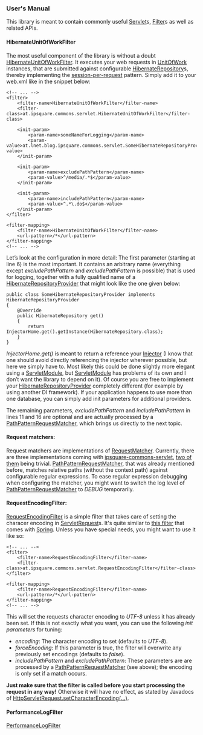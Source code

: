 ### User's Manual

This library is meant to contain commonly useful [Servlet][]s, [Filter][]s as well as related APIs.

#### HibernateUnitOfWorkFilter
The most useful component of the library is without a doubt [HibernateUnitOfWorkFilter][].
It executes your web requests in [UnitOfWork][] instances, that are submitted against configurable [HibernateRepository][]s,
thereby implementing the [session-per-request](http://docs.jboss.org/hibernate/orm/4.1/devguide/en-US/html/ch02.html#session-per-request) pattern.
Simply add it to your web.xml like in the snippet below:

    <!-- ... -->
    <filter>
        <filter-name>HibernateUnitOfWorkFilter</filter-name>
        <filter-class>at.ipsquare.commons.servlet.HibernateUnitOfWorkFilter</filter-class>
        
        <init-param>
            <param-name>someNameForLogging</param-name>
            <param-value>at.lnet.blog.ipsquare.commons.servlet.SomeHibernateRepositoryProvider</param-value>
        </init-param>
        
        <init-param>
            <param-name>excludePathPattern</param-name>
            <param-value>^/media/.*$</param-value>
        </init-param>
        
        <init-param>
            <param-name>includePathPattern</param-name>
            <param-value>^.*\.do$</param-value>
        </init-param>
    </filter>

    <filter-mapping>
        <filter-name>HibernateUnitOfWorkFilter</filter-name>
        <url-pattern>/*</url-pattern>
    </filter-mapping>
    <!-- ... -->

Let’s look at the configuration in more detail: 
The first parameter (starting at line 6) is the most important. It contains an arbitrary name (everything except *excludePathPattern* and *excludePathPattern* is possible)
that is used for logging, together with a fully qualified name of a [HibernateRepositoryProvider][] that might look like the one given below:

    public class SomeHibernateRepositoryProvider implements HibernateRepositoryProvider
    {
        @Override
        public HibernateRepository get()
        {
            return InjectorHome.get().getInstance(HibernateRepository.class);
        }
    }

*InjectorHome.get()* is meant to return a reference your [Injector][] (I know that one should avoid directly referencing the injector wherever possible, 
but here we simply have to. Most likely this could be done slightly more elegant using a [ServletModule][], but [ServletModule][] has problems of its own 
and I don’t want the library to depend on it). Of course you are free to implement your [HibernateRepositoryProvider][] completely different (for example by using another DI framework). 
If your application happens to use more than one database, you can simply add init parameters for additional providers.

The remaining parameters, *excludePathPattern* and *includePathPattern* 
in lines 11 and 16 are optional and are actually processed by a [PathPatternRequestMatcher][], which brings us directly to the next topic.

#### Request matchers:
Request matchers are implementations of [RequestMatcher][]. Currently, there are three implementations coming with [ipsquare-commons-servlet][], 
[two of them](http://ipsquarecommons.sourceforge.net/ipsquare-commons-servlet/apidocs/at/ipsquare/commons/servlet/TrivialRequestMatcher.html) being trivial. 
[PathPatternRequestMatcher][], that was already mentioned before, matches relative paths (without the context path) 
against configurable regular expressions. To ease regular expression debugging when configuring the matcher, 
you might want to switch the log level of [PathPatternRequestMatcher][] to *DEBUG* temporarily.

#### RequestEncodingFilter:
[RequestEncodingFilter][] is a simple filter that takes care of setting the characer encoding in [ServletRequest][]s. It's quite similar to 
[this filter](http://static.springsource.org/spring/docs/2.5.x/api/org/springframework/web/filter/CharacterEncodingFilter.html) that comes with [Spring][].
Unless you have special needs, you might want to use it like so:

    <!-- ... -->
    <filter>
        <filter-name>RequestEncodingFilter</filter-name>
        <filter-class>at.ipsquare.commons.servlet.RequestEncodingFilter</filter-class>
    </filter>

    <filter-mapping>
        <filter-name>RequestEncodingFilter</filter-name>
        <url-pattern>/*</url-pattern>
    </filter-mapping>
    <!-- ... -->

This will set the requests character encoding to *UTF-8* unless it has already been set. If this is not exactly what you want, you can use
the following *init parameters* for tuning:

+ *encoding*: The character encoding to set (defaults to *UTF-8*).
+ *forceEncoding*: If this parameter is true, the filter will overwrite any previously set encodings (defaults to *false*).
+ *includePathPattern* and *excludePathPattern*: These parameters are are processed by a [PathPatternRequestMatcher][] (see above); the encoding is only set if a match occurs.

**Just make sure that the filter is called before you start processing the request in any way!** Otherwise it will have no effect, as stated by
Javadocs of [HttpServletRequest.setCharacterEncoding(...)](http://docs.oracle.com/javaee/6/api/javax/servlet/ServletRequest.html#getCharacterEncoding%28%29).

#### PerformanceLogFilter
[PerformanceLogFilter][]

[PerformanceLogger]: http://ipsquarecommons.sourceforge.net/ipsquare-commons-core/apidocs/at/ipsquare/commons/core/util/PerformanceLogger.html 
[SLF4J]: http://www.slf4j.org/
[LOGBack]: http://logback.qos.ch/
[Javadocs]: http://ipsquarecommons.sourceforge.net/ipsquare-commons-core/apidocs/at/ipsquare/commons/core/util/PerformanceLogger.html
[UnitOfWork]: http://ipsquarecommons.sourceforge.net/ipsquare-commons-core/apidocs/at/ipsquare/commons/core/interfaces/UnitOfWork.html
[UnitOfWorkExecutor]: http://ipsquarecommons.sourceforge.net/ipsquare-commons-core/apidocs/at/ipsquare/commons/core/interfaces/UnitOfWorkExecutor.html
[AbstractUnitOfWork]: http://ipsquarecommons.sourceforge.net/ipsquare-commons-core/apidocs/at/ipsquare/commons/core/interfaces/AbstractUnitOfWork.html
[StackTrace]: http://ipsquarecommons.sourceforge.net/ipsquare-commons-core/apidocs/at/ipsquare/commons/core/util/StackTrace.html
[HasId]: http://ipsquarecommons.sourceforge.net/ipsquare-commons-core/apidocs/at/ipsquare/commons/core/interfaces/HasId.html
[StringGenerator]: http://ipsquarecommons.sourceforge.net/ipsquare-commons-core/apidocs/at/ipsquare/commons/core/interfaces/StringGenerator.html
[LocalResources]: http://ipsquarecommons.sourceforge.net/ipsquare-commons-core/apidocs/at/ipsquare/commons/core/util/LocalResources.html
[DefaultHibernateRepository]: http://ipsquarecommons.sourceforge.net/ipsquare-commons-hibernate/apidocs/at/ipsquare/commons/hibernate/DefaultHibernateRepository.html
[ipsquare-commons-hibernate]: http://search.maven.org/#browse|1336285788
[google-guice]: http://code.google.com/p/google-guice/
[HibernateRepository]: http://ipsquarecommons.sourceforge.net/ipsquare-commons-hibernate/apidocs/at/ipsquare/commons/hibernate/HibernateRepository.html
[HibernateRepository.executeUnitOfWork(…)]: http://ipsquarecommons.sourceforge.net/ipsquare-commons-hibernate/apidocs/at/ipsquare/commons/hibernate/HibernateRepository.html#executeUnitOfWork%28at.ipsquare.interfaces.UnitOfWork%29
[HibernateRepository.currentSession()]: http://ipsquarecommons.sourceforge.net/ipsquare-commons-hibernate/apidocs/at/ipsquare/commons/hibernate/HibernateRepository.html#currentSession%28%29
[UnitOfWork.execute()]: http://ipsquarecommons.sourceforge.net/ipsquare-commons-core/apidocs/at/ipsquare/commons/core/interfaces/UnitOfWork.html#execute%28%29
[ExecutionError]: http://ipsquarecommons.sourceforge.net/ipsquare-commons-core/apidocs/at/ipsquare/commons/core/interfaces/ExecutionError.html
[IllegalStateException]: http://docs.oracle.com/javase/7/docs/api/java/lang/IllegalStateException.html
[AbstractHibernateConfiguration]: http://ipsquarecommons.sourceforge.net/ipsquare-commons-hibernate/apidocs/at/ipsquare/commons/hibernate/AbstractHibernateConfiguration.html
[DefaultHibernateRepository]: http://ipsquarecommons.sourceforge.net/ipsquare-commons-hibernate/apidocs/at/ipsquare/commons/hibernate/DefaultHibernateRepository.html
[ipsquare-commons-servlet]: http://ipsquarecommons.sourceforge.net/ipsquare-commons-servlet/index.html
[HibernateUnitOfWorkFilter]: http://ipsquarecommons.sourceforge.net/ipsquare-commons-servlet/apidocs/at/ipsquare/commons/servlet/HibernateUnitOfWorkFilter.html
[HibernateConfiguration]: http://ipsquarecommons.sourceforge.net/ipsquare-commons-hibernate/apidocs/at/ipsquare/commons/hibernate/HibernateConfiguration.html
[SessionFactory]: http://docs.jboss.org/hibernate/orm/4.1/javadocs/org/hibernate/SessionFactory.html
[DefaultHibernateRepository.DefaultHibernateRepository(…)]: http://ipsquarecommons.sourceforge.net/ipsquare-commons-hibernate/apidocs/at/ipsquare/commons/hibernate/DefaultHibernateRepository.html#DefaultHibernateRepository%28at.ipsquare.hibernate.HibernateConfiguration%29
[NoClassDefFoundError]: http://docs.oracle.com/javase/7/docs/api/java/lang/NoClassDefFoundError.html
[Servlet]: http://docs.oracle.com/javaee/6/api/javax/servlet/Servlet.html
[Filter]: http://docs.oracle.com/javaee/6/api/javax/servlet/Filter.html
[HibernateRepositoryProvider]: http://ipsquarecommons.sourceforge.net/ipsquare-commons-hibernate/apidocs/at/ipsquare/commons/hibernate/HibernateRepositoryProvider.html
[Injector]: http://google-guice.googlecode.com/git/javadoc/com/google/inject/Injector.html
[ServletModule]: http://code.google.com/p/google-guice/wiki/ServletModule
[PathPatternRequestMatcher]: http://ipsquarecommons.sourceforge.net/ipsquare-commons-servlet/apidocs/at/ipsquare/commons/servlet/PathPatternRequestMatcher.html
[RequestMatcher]: http://ipsquarecommons.sourceforge.net/ipsquare-commons-servlet/apidocs/at/ipsquare/commons/servlet/RequestMatcher.html
[RequestEncodingFilter]: http://TODO
[PerformanceLogFilter]: http://TODO
[ServletRequest]: http://docs.oracle.com/javaee/6/api/javax/servlet/ServletRequest.html
[Spring]: http://www.springsource.org/
